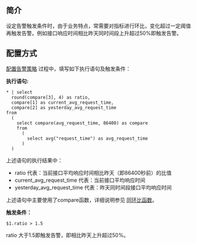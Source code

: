 ## 简介

设定告警触发条件时，由于业务特点，常需要对指标进行环比，变化超过一定阈值再触发告警。例如接口响应时间相比昨天同时间段上升超过50%即触发告警。





## 配置方式

[配置告警策略](https://cloud.tencent.com/document/product/614/51742) 过程中，填写如下执行语句及触发条件：

**执行语句:**

```
* | select 
  round(compare[3], 4) as ratio, 
  compare[1] as current_avg_request_time, 
  compare[2] as yesterday_avg_request_time 
from 
  (
    select compare(avg_request_time, 86400) as compare 
    from 
      (
        select avg("request_time") as avg_request_time
      )
  )
```
上述语句的执行结果中：

* ratio 代表：当前接口平均响应时间相比昨天（即86400秒前）的比值
* current_avg_request_time 代表：当前接口平均响应时间
* yesterday_avg_request_time 代表：昨天同时间段接口平均响应时间

上述语句中主要使用了compare函数，详细说明参见 [同环比函数](https://cloud.tencent.com/document/product/614/63801)。



**触发条件：**

```
$1.ratio > 1.5
```

ratio 大于1.5即触发告警，即相比昨天上升超过50%。
